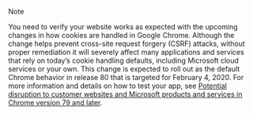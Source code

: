 > [!NOTE] 
> You need to verify your website works as expected with the upcoming changes in how cookies are handled in Google Chrome. Although the change helps prevent cross-site request forgery (CSRF) attacks, without proper remediation it will severely affect many applications and services that rely on today’s cookie handling defaults, including Microsoft cloud services or your own. This change is expected to roll out as the default Chrome behavior in release 80 that is targeted for February 4, 2020. For more information and details on how to test your app, see [Potential disruption to customer websites and Microsoft products and services in Chrome version 79 and later](https://support.microsoft.com/en-us/help/4522904/potential-disruption-to-customer-websites-in-latest-chrome).